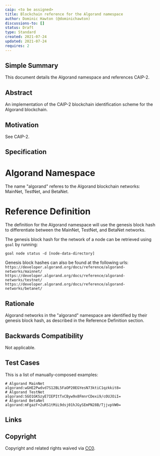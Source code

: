 ```yaml
---
caip: <to be assigned>
title: Blockchain reference for the Algorand namespace
author: Dominic Hawton (@dominichawton)
discussions-to: []
status: Draft
type: Standard
created: 2021-07-24
updated: 2021-07-24
requires: 2
---
```


<!--You can leave these HTML comments in your merged EIP and delete the visible duplicate text guides, they will not appear and may be helpful to refer to if you edit it again. This is the suggested template for new EIPs. Note that an EIP number will be assigned by an editor. When opening a pull request to submit your EIP, please use an abbreviated title in the filename, `eip-draft_title_abbrev.md`. The title should be 44 characters or less.-->

## Simple Summary

<!--"If you can't explain it simply, you don't understand it well enough." Provide a simplified and layman-accessible explanation of the CAIP.-->

This document details the Algorand namespace and references CAIP-2.

## Abstract

<!--A short (~200 word) description of the technical issue being addressed.-->

An implementation of the CAIP-2 blockchain identification scheme for the Algorand blockchain.

## Motivation

<!--The motivation is critical for CAIP. It should clearly explain why the state of the art is inadequate to address the problem that the CAIP solves. CAIP submissions without sufficient motivation may be rejected outright.-->

See CAIP-2.

## Specification

<!--The technical specification should describe the standard in detail. The specification should be detailed enough to allow competing, interoperable implementations. -->

# Algorand Namespace

The name "algorand" referes to the Algorand blockchain networks: MainNet, TestNet, and BetaNet.

# Reference Definition

The definition for the Algorand namespace will use the genesis block hash to differentiate between the MainNet, TestNet, and BetaNet networks.

The genesis block hash for the network of a node can be retrieved using `goal` by running:

```
goal node status -d [node-data-directory]
```

Genesis block hashes can also be found at the following urls:
`https://developer.algorand.org/docs/reference/algorand-networks/mainnet/`
`https://developer.algorand.org/docs/reference/algorand-networks/testnet/`
`https://developer.algorand.org/docs/reference/algorand-networks/betanet/`

## Rationale

<!--The rationale fleshes out the specification by describing what motivated the design and why particular design decisions were made. It should describe alternate designs that were considered and related work, e.g. how the feature is supported in other languages. The rationale may also provide evidence of consensus within the community, and should discuss important objections or concerns raised during discussion.-->

Algorand networks in the "algorand" namespace are identified by their genesis block hash, as described in the Reference Definition section.

## Backwards Compatibility

<!--All CAIPs that introduce backwards incompatibilities must include a section describing these incompatibilities and their severity. The CAIP must explain how the author proposes to deal with these incompatibilities. CAIP submissions without a sufficient backwards compatibility treatise may be rejected outright.-->

Not applicable.

## Test Cases

<!--Please add test cases here if applicable.-->

This is a list of manually-composed examples:

```
# Algorand MainNet
algorand:wGHE2Pwdvd7S12BL5FaOP20EGYesN73ktiC1qzkkit8=
# Algorand TestNet
algorand:SGO1GKSzyE7IEPItTxCByw9x8FmnrCDexi9/cOUJOiI=
# Algorand BetaNet
algorand:mFgazF+2uRS1tMiL9dsj01hJGySEmPN28B/TjjvpVW0=
```

## Links

<!--Links to external resources that help understanding the CAIP better. This can e.g. be links to existing implementations.-->

## Copyright

Copyright and related rights waived via [CC0](https://creativecommons.org/publicdomain/zero/1.0/).

